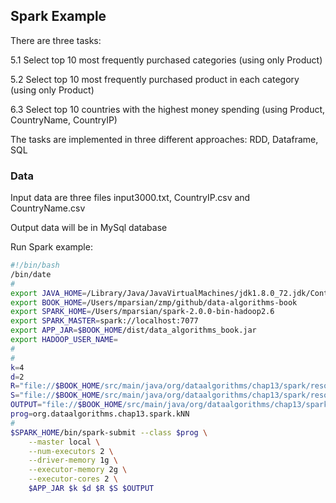 ## Spark Example

There are three tasks:

5.1 Select top 10 most frequently purchased categories (using only Product)

5.2 Select top 10 most frequently purchased product in each category (using only Product)

6.3 Select top 10 countries with the highest money spending (using Product, CountryName, CountryIP)


The tasks are implemented in three different approaches: RDD, Dataframe, SQL

### Data

Input data are three files input3000.txt, CountryIP.csv and CountryName.csv

Output data will be in MySql database


Run Spark example:

```bash
#!/bin/bash
/bin/date
#
export JAVA_HOME=/Library/Java/JavaVirtualMachines/jdk1.8.0_72.jdk/Contents/Home
export BOOK_HOME=/Users/mparsian/zmp/github/data-algorithms-book
export SPARK_HOME=/Users/mparsian/spark-2.0.0-bin-hadoop2.6
export SPARK_MASTER=spark://localhost:7077
export APP_JAR=$BOOK_HOME/dist/data_algorithms_book.jar
export HADOOP_USER_NAME=
#
#
k=4
d=2
R="file://$BOOK_HOME/src/main/java/org/dataalgorithms/chap13/spark/resources/R.txt"
S="file://$BOOK_HOME/src/main/java/org/dataalgorithms/chap13/spark/resources/S.txt"
OUTPUT="file://$BOOK_HOME/src/main/java/org/dataalgorithms/chap13/spark/output"
prog=org.dataalgorithms.chap13.spark.kNN
#
$SPARK_HOME/bin/spark-submit --class $prog \
    --master local \
    --num-executors 2 \
    --driver-memory 1g \
    --executor-memory 2g \
    --executor-cores 2 \
    $APP_JAR $k $d $R $S $OUTPUT

```